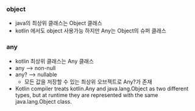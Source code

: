 ### object
* java의 최상위 클래스는 Object 클래스
* kotlin 에서도 object 사용가능 하지만 Any는 Object의 슈퍼 클래스
### any
* kotlin 최상위 클래스는 Any 클래스
* any --> non-null
* any? --> nullable
  * 모든 값을 저장할 수 있는 최상위 오브젝트로 Any?가 존재 
* Kotlin compiler treats kotlin.Any and java.lang.Object as two different types, but at runtime they are represented with the same java.lang.Object class.
